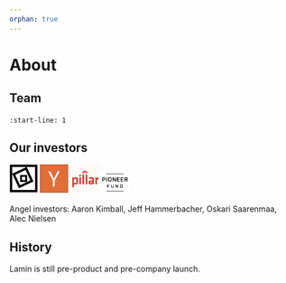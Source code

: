 ```yaml
---
orphan: true
---
```


# About

## Team

```{include} about/team.md
:start-line: 1
```

## Our investors

<img src="https://github.com/laminlabs/lamin-about/blob/main/assets/dimension.png?raw=true" alt="Dimension" width="50px" />
<img src="https://github.com/laminlabs/lamin-about/blob/main/assets/yc.png?raw=true" alt="YC" width="50px" />
<img src="https://github.com/laminlabs/lamin-about/blob/main/assets/pillar.png?raw=true" alt="Pillar" width="50px" />
<img src="https://github.com/laminlabs/lamin-about/blob/main/assets/pioneer-fund.png?raw=true" alt="Pioneer fund" width="50px" />
<br/><br/>
Angel investors: Aaron Kimball, Jeff Hammerbacher, Oskari Saarenmaa, Alec Nielsen

## History

Lamin is still pre-product and pre-company launch.
